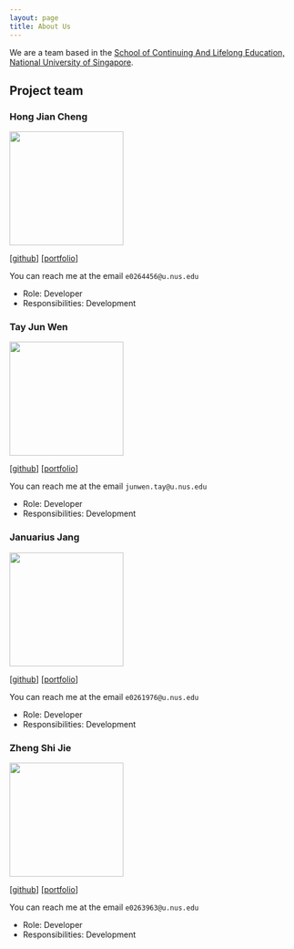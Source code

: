 ```yaml
---
layout: page
title: About Us
---
```


We are a team based in the [School of Continuing And Lifelong Education, National University of Singapore](https://scale.nus.edu.sg/).

## Project team

### Hong Jian Cheng

<img src="images/hongjiancheng.png" width="200px">

[[github](https://github.com/HongJiancheng)]
[[portfolio](team/hongJiancheng.md)]

You can reach me at the email `e0264456@u.nus.edu`

* Role: Developer
* Responsibilities: Development

### Tay Jun Wen

<img src="images/tototto.png" width="200px">

[[github](https://github.com/tototto)]
[[portfolio](team/tototto.md)]

You can reach me at the email `junwen.tay@u.nus.edu`

* Role: Developer
* Responsibilities: Development

### Januarius Jang

<img src="images/januariusjang.png" width="200px">

[[github](https://github.com/JanuariusJang)] 
[[portfolio](team/JanuariusJang.md)]

You can reach me at the email `e0261976@u.nus.edu`

* Role: Developer
* Responsibilities: Development

### Zheng Shi Jie

<img src="images/zhengshijienus.png" width="200px">

[[github](https://github.com/ZhengShijieNUS)]
[[portfolio](team/zhengshijienus.md)]

You can reach me at the email `e0263963@u.nus.edu`

* Role: Developer
* Responsibilities: Development

